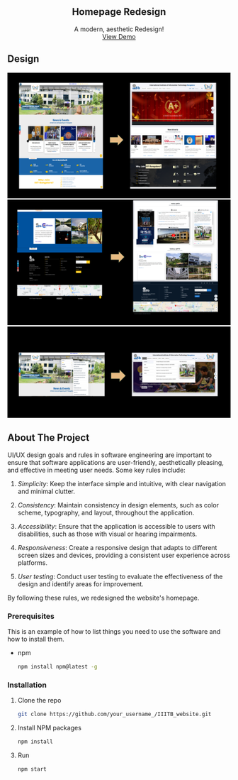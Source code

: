 <!-- Improved compatibility of back-to-top link: See: https://github.com/othneildrew/Best-README-Template/pull/73 -->
<a name="readme-top"></a>
<!--
*** Thanks for checking out the Best-README-Template. If you have a suggestion
*** That would make this better, please fork the repo and create a pull request
*** or simply open an issue with the tag "enhancement".
*** Don't forget to give the project a star!
*** Thanks again! Now go create something AMAZING! :D
-->



<!-- PROJECT SHIELDS -->
<!--
*** I'm using markdown "reference style" links for readability.
*** Reference links are enclosed in brackets [ ] instead of parentheses ( ).
*** See the bottom of this document for the declaration of the reference variables
*** for contributors-url, forks-url, etc. This is an optional, concise syntax you may use.
*** https://www.markdownguide.org/basic-syntax/#reference-style-links
-->



<!-- PROJECT LOGO -->
<br />
<div align="center">
<!--   <a href="https://github.com/othneildrew/Best-README-Template">
    <img src="images/logo.png" alt="Logo" width="80" height="80">
  </a> -->

  <h2 align="center">Homepage Redesign</h2>

  <p align="center">
    A modern, aesthetic Redesign!
    <br />
    <a href="https://iiitb-official.web.app/">View Demo</a>
<!--     · -->
<!--     <a href="https://github.com/othneildrew/Best-README-Template/issues">Report Bug</a> -->
<!--     · -->
<!--     <a href="https://github.com/othneildrew/Best-README-Template/issues">Request Feature</a> -->
  </p>
</div>







<!-- ABOUT THE PROJECT -->
## Design

<img src='Screenshot 2023-07-19 205744.png'>
<img src='Screenshot 2023-07-19 205729.png'>
<img src='Screenshot 2023-07-20 141020.png'>

## About The Project


UI/UX design goals and rules in software engineering are important to ensure that software applications are user-friendly, aesthetically pleasing, and effective in meeting user needs. Some key rules include:

1. *Simplicity*: Keep the interface simple and intuitive, with clear navigation and minimal clutter.

2. *Consistency*: Maintain consistency in design elements, such as color scheme, typography, and layout, throughout the application.

3. *Accessibility*: Ensure that the application is accessible to users with disabilities, such as those with visual or hearing impairments.

4. *Responsiveness*: Create a responsive design that adapts to different screen sizes and devices, providing a consistent user experience across platforms.

5. *User testing*: Conduct user testing to evaluate the effectiveness of the design and identify areas for improvement.

By following these rules, we redesigned the website's homepage.


<!-- GETTING STARTED -->
### Prerequisites

This is an example of how to list things you need to use the software and how to install them.
* npm
  ```sh
  npm install npm@latest -g
  ```

### Installation

1. Clone the repo
   ```sh
   git clone https://github.com/your_username_/IIITB_website.git
   ```
2. Install NPM packages
   ```sh
   npm install
   ```
3. Run
   ```sh
   npm start
   ```








